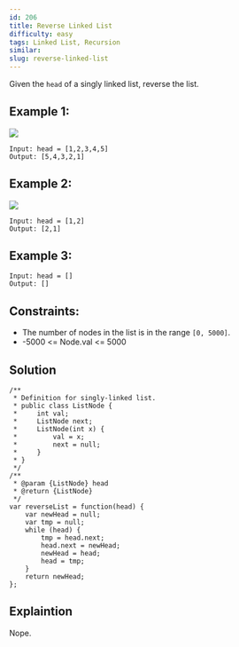 ```yaml
---
id: 206
title: Reverse Linked List
difficulty: easy
tags: Linked List, Recursion
similar:
slug: reverse-linked-list
---
```


Given the `head` of a singly linked list, reverse the list.

## Example 1:

![](https://assets.leetcode.com/uploads/2021/02/19/rev1ex1.jpg)

```
Input: head = [1,2,3,4,5]
Output: [5,4,3,2,1]
```

## Example 2:

![](https://assets.leetcode.com/uploads/2021/02/19/rev1ex2.jpg)

```
Input: head = [1,2]
Output: [2,1]
```

## Example 3:

```
Input: head = []
Output: []
```

## Constraints:

- The number of nodes in the list is in the range `[0, 5000]`.
- -5000 <= Node.val <= 5000

## Solution

```
/**
 * Definition for singly-linked list.
 * public class ListNode {
 *     int val;
 *     ListNode next;
 *     ListNode(int x) {
 *         val = x;
 *         next = null;
 *     }
 * }
 */
/**
 * @param {ListNode} head
 * @return {ListNode}
 */
var reverseList = function(head) {
    var newHead = null;
    var tmp = null;
    while (head) {
        tmp = head.next;
        head.next = newHead;
        newHead = head;
        head = tmp;
    }
    return newHead;
};
```

## Explaintion

Nope.
